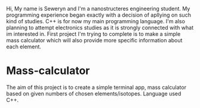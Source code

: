 Hi,
My name is Seweryn and I'm a nanostructeres engineering student. My programming experience began exactly with a decision of apllying on such kind of studies. C++ is for now my main programming language. I'm also planning to attempt electronics studies as it is strongly connected with what im interested in. First project I'm trying to complete is to make a simple mass calculator which will also provide more specific information about each element.

# Mass-calculator
The aim of this project is to create a simple terminal app, mass calculator based on given numbers of chosen elements/isotopes.
Language used C++.

